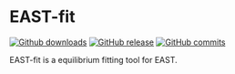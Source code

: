 # EAST-fit


[![Github downloads](https://img.shields.io/github/downloads/zhengprince/east-fit/total.svg)](https://github.com/zhengprince/east-fit/releases)
[![GitHub release](https://img.shields.io/github/release/zhengprince/east-fit/all.svg)](https://github.com/zhengprince/east-fit/releases/latest)
[![GitHub commits](https://img.shields.io/github/commits-since/zhengprince/east-fit/latest.svg)](https://github.com/zhengprince/east-fit/commits/master)

EAST-fit is a equilibrium fitting tool for EAST.
